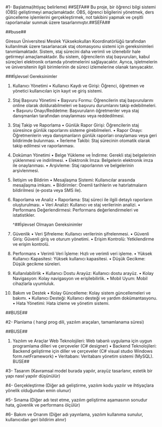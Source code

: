 #1- Başlatma(ihtiyaç belirleme)
##SEFA## Bu proje, bir öğrenci bilgi sistemi (ÖBS) geliştirmeyi amaçlamaktadır.
ÖBS, öğrenci bilgilerini yönetmek, ders güncelleme işlemlerini gerçekleştirmek,
not takibini yapmak ve çeşitli raporlamalar sunmak üzere tasarlanmıştır.##SEFA##


##buse##


Giresun Üniversitesi Meslek Yüksekokulları Koordinatörlüğü
tarafından kullanılmak üzere tasarlanacak
staj otomasyonu sistemi için gereksinimleri tanımlamaktadır. 
Sistem, staj sürecini daha verimli ve izlenebilir 
hale getirmeyi amaçlamaktadır.
Bu sistem, öğrencilerin staj başvuruları, kabul süreçleri elektronik ortamda yönetmelerini sağlayacaktır. 
Ayrıca, işletmelerin ve üniversitenin ilgili birimlerinin de süreci izlemelerine olanak tanıyacaktır.


###İşlevsel Gereksinimler


1. Kullanıcı Yönetimi
•	Kullanıcı Kaydı ve Girişi: Öğrenci, öğretmen ve yönetici kullanıcıları için kayıt ve giriş sistemi.


2. Staj Başvuru Yönetimi
•	Başvuru Formu: Öğrencilerin staj başvurularını online olarak doldurabilmeleri ve başvuru durumlarını takip edebilmeleri.
•	Başvuru Onayı/Reddetme: Başvuruların öğretmenler veya staj danışmanları tarafından onaylanması veya reddedilmesi.


3. Staj Takip ve Raporlama
•	Günlük Rapor Girişi: Öğrencilerin staj süresince günlük raporlarını sisteme girebilmeleri.
•	Rapor Onayı: Öğretmenlerin veya danışmanların günlük raporları onaylaması veya geri bildirimde bulunması.
•	İlerleme Takibi: Staj sürecinin otomatik olarak takip edilmesi ve raporlanması.


4. Doküman Yönetimi
•	Belge Yükleme ve İndirme: Gerekli staj belgelerinin yüklenmesi ve indirilmesi.
•	Elektronik İmza: Belgelerin elektronik imza ile onaylanması.
•	Arşivleme: Staj raporlarının ve belgelerinin arşivlenmesi.


5. İletişim ve Bildirim
•	Mesajlaşma Sistemi: Kullanıcılar arasında mesajlaşma imkanı.
•	Bildirimler: Önemli tarihlerin ve hatırlatmaların bildirilmesi (e-posta veya SMS ile).


6. Raporlama ve Analiz
•	Raporlama: Staj süreci ile ilgili detaylı raporların oluşturulması.
•	Veri Analizi: Kullanıcı ve staj verilerinin analizi.
•	Performans Değerlendirmesi: Performans değerlendirmeleri ve istatistikler.
 

   ^##İşlevsel Olmayan Gereksinimler


1. Güvenlik
•	Veri Şifreleme: Kullanıcı verilerinin şifrelenmesi.
•	Güvenli Giriş: Güvenli giriş ve oturum yönetimi.
•	Erişim Kontrolü: Yetkilendirme ve erişim kontrolü.


2. Performans
•	Verimli Veri İşleme: Hızlı ve verimli veri işleme.
•	Yüksek Kullanıcı Kapasitesi: Yüksek kullanıcı kapasitesi.
•	Düşük Gecikme: Düşük gecikme süreleri.


3. Kullanılabilirlik
•	Kullanıcı Dostu Arayüz: Kullanıcı dostu arayüz.
•	Kolay Navigasyon: Kolay navigasyon ve erişilebilirlik.
•	Mobil Uyum: Mobil cihazlarla uyumluluk.


4. Bakım ve Destek
•	Kolay Güncelleme: Kolay sistem güncellemeleri ve bakımı.
•	Kullanıcı Desteği: Kullanıcı desteği ve yardım dokümantasyonu.
•	Hata Yönetimi: Hata izleme ve yönetim sistemi.

##BUSE##



#2- Planlama ( hangi prog dili, yazılım araçaları, tamamlanama süresi)

##BUSE##


1. Yazılım ve Araçlar
     Web Teknolojileri: Web tabanlı uygulama için uygun programlama dilleri ve çerçeveler (C#      designer)
•	Backend Teknolojileri: Backend geliştirme için diller ve çerçeveler (C# visual studıo Windows form.netFramework)
•	Veritabanı: Veritabanı yönetim sistemi (MySQL).
BUSE##


#3- Tasarım (Kavramsal model burada yapılır, arayüz tasarlanır, estetik bir yapı nasıl yapılır düşünülür) 


#4- Gerçekleştirme (Diğer adı geliştirme, yazılım kodu yazılır ve ihtiyaçlara yönelik olduğundan emin olunur)


#5- Sınama (Diğer adı test etme, yazılım geliştirme aşamasının sonudur hata, güvenlik ve performans ölçülür)


#6- Bakım ve Onarım (Diğer adı yayınlama, yazılım kullanıma sunulur, kullanıcıdan geri bildirim alınır)
